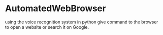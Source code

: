 # AutomatedWebBrowser
using the voice recognition system in python give command to the browser to open a website or search it on Google.
